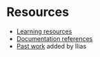 # Resources

- [Learning resources](learning-resources.md)
- [Documentation references](doc-references__.md)
- [Past work](past-work.md)
added by Ilias
